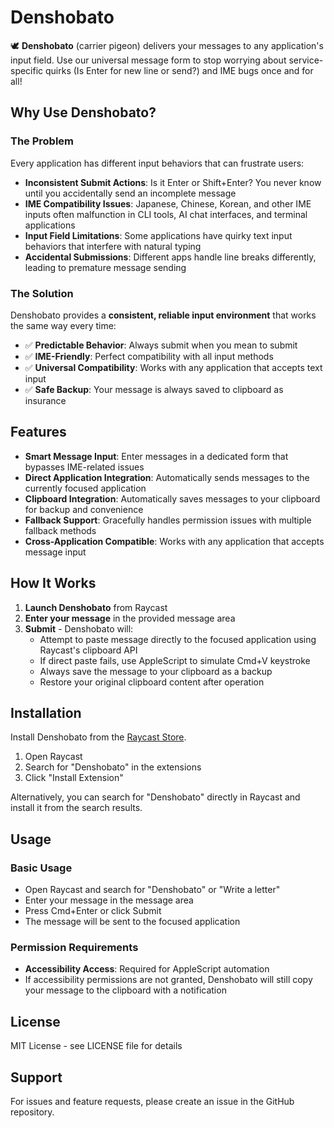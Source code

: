 # Denshobato

🕊️ **Denshobato** (carrier pigeon) delivers your messages to any application's input field. Use our universal message form to stop worrying about service-specific quirks (Is Enter for new line or send?) and IME bugs once and for all!

## Why Use Denshobato?

### The Problem
Every application has different input behaviors that can frustrate users:

- **Inconsistent Submit Actions**: Is it Enter or Shift+Enter? You never know until you accidentally send an incomplete message
- **IME Compatibility Issues**: Japanese, Chinese, Korean, and other IME inputs often malfunction in CLI tools, AI chat interfaces, and terminal applications
- **Input Field Limitations**: Some applications have quirky text input behaviors that interfere with natural typing
- **Accidental Submissions**: Different apps handle line breaks differently, leading to premature message sending

### The Solution
Denshobato provides a **consistent, reliable input environment** that works the same way every time:

- ✅ **Predictable Behavior**: Always submit when you mean to submit
- ✅ **IME-Friendly**: Perfect compatibility with all input methods
- ✅ **Universal Compatibility**: Works with any application that accepts text input
- ✅ **Safe Backup**: Your message is always saved to clipboard as insurance

## Features

- **Smart Message Input**: Enter messages in a dedicated form that bypasses IME-related issues
- **Direct Application Integration**: Automatically sends messages to the currently focused application
- **Clipboard Integration**: Automatically saves messages to your clipboard for backup and convenience
- **Fallback Support**: Gracefully handles permission issues with multiple fallback methods
- **Cross-Application Compatible**: Works with any application that accepts message input

## How It Works

1. **Launch Denshobato** from Raycast
2. **Enter your message** in the provided message area
3. **Submit** - Denshobato will:
   - Attempt to paste message directly to the focused application using Raycast's clipboard API
   - If direct paste fails, use AppleScript to simulate Cmd+V keystroke
   - Always save the message to your clipboard as a backup
   - Restore your original clipboard content after operation

## Installation

Install Denshobato from the [Raycast Store](https://www.raycast.com/store).

1. Open Raycast
2. Search for "Denshobato" in the extensions
3. Click "Install Extension"

Alternatively, you can search for "Denshobato" directly in Raycast and install it from the search results.

## Usage

### Basic Usage
- Open Raycast and search for "Denshobato" or "Write a letter"
- Enter your message in the message area
- Press Cmd+Enter or click Submit
- The message will be sent to the focused application

### Permission Requirements
- **Accessibility Access**: Required for AppleScript automation
- If accessibility permissions are not granted, Denshobato will still copy your message to the clipboard with a notification

## License

MIT License - see LICENSE file for details

## Support

For issues and feature requests, please create an issue in the GitHub repository.
